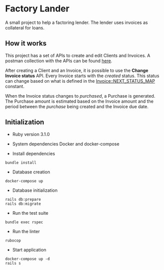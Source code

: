 # Factory Lander

A small project to help a factoring lender. The lender uses invoices as collateral for loans.

## How it works

This project has a set of APIs to create and edit Clients and Invoices. A postman collection with the APIs can be found [here](Factory_Landing.postman_collection.json).

After creating a Client and an Invoice, it is possible to use the **Change Invoice status** API. Every Invoice starts with the *created* status. This status can change based on what is defined in the [Invoice::NEXT_STATUS_MAP](app/models/invoice.rb) constant.

When the Invoice status changes to *purchased*, a Purchase is generated. The Purchase amount is estimated based on the Invoice amount and the period between the *purchase* being created and the Invoice due date.

## Initialization

* Ruby version
3.1.0

* System dependencies
Docker and docker-compose

* Install dependencies
```
bundle install
```

* Database creation
```
docker-compose up
````

* Database initialization
```
rails db:prepare
rails db:migrate
```


* Run the test suite

```
bundle exec rspec
```

* Run the linter
```
rubocop
````

* Start application
```
docker-compose up -d
rails s
```

